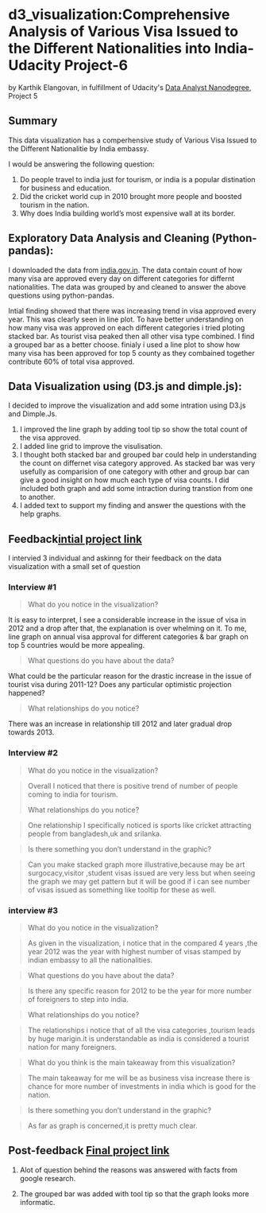 # d3_visualization:Comprehensive Analysis of Various Visa Issued to the Different Nationalities into India- Udacity Project-6
by Karthik Elangovan, in fulfillment of Udacity's [Data Analyst Nanodegree](https://www.udacity.com/course/nd002), Project 5

## Summary

This data visualization has a comperhensive study of Various Visa Issued to the Different Nationalitie by India embassy. 

I would be answering the following question:

  1. Do people travel to india just for tourism, or india is a popular distination for business and education.
  2. Did the cricket world cup in 2010 brought more people and boosted tourism in the nation.
  3. Why does India building world’s most expensive wall at its border.

## Exploratory Data Analysis and Cleaning (Python-pandas):

I downloaded the data from [india.gov.in](https://data.gov.in/catalog/issuance-visa-various-foreign-nationals-against-various-categories-visas). The data contain count of how many visa are approved every day on different categories for differnt nationalities. The data was grouped by and cleaned to answer the above questions using python-pandas. 

Intial finding showed that there was increasing trend in visa approved every year. This was clearly seen in line plot. To have better understanding on how many visa was approved on each different categories i tried ploting stacked bar. As tourist visa peaked then all other visa type combined. I find a grouped bar as a better choose. finialy i used a line plot to show how many visa has been approved for top 5 county as they combained together contribute 60% of total visa approved. 

## Data Visualization using (D3.js and dimple.js):

I decided to improve  the visualization and add some intration using D3.js and Dimple.Js.

  1. I improved the line graph by  adding tool tip so show the total count of the visa approved. 
  2. I added line grid to improve the visulisation.
  3. I thought both stacked bar and grouped bar could help in understanding the count on differnet visa category approved. As stacked bar was very usefully as comparision of one category with other and group bar can give a good insight on how much each type of visa counts. I did included both graph and add some intraction during transtion from one to another.
  4. I added text to support my finding and answer the questions with the help graphs.
  
## Feedback[intial project link](http://bl.ocks.org/elon-/raw/e7c275826d5d4d6ca78ee1a0fbc86890/)
I intervied 3 individual and askinng for their feedback on the data visualization with a small set of question

### Interview #1
>What do you notice in the visualization?
>
  It is easy to interpret, I see a considerable increase in the issue of visa in 2012 and a drop after that, the explanation is over whelming on it. To me, line graph on annual visa approval for different categories & bar graph on top 5 countries would be more appealing.
  >
>What questions do you have about the data?
>
  What could be the particular reason for the drastic increase in the issue of tourist visa during 2011-12? Does any particular optimistic projection happened? 

>What relationships do you notice?
>
  There was an increase in relationship till 2012 and later gradual drop towards 2013.
  
### Interview #2
>What do you notice in the visualization?

>Overall I noticed that there is positive trend of number of people coming to india for tourism.
>
>What relationships do you notice?

>One relationship I specifically noticed is sports like cricket attracting people from bangladesh,uk and srilanka.

>Is there something you don’t understand in the graphic?

>Can you make stacked graph  more illustrative,because may be art surgocacy,visitor ,student visas issued are very less but when seeing the graph we may get pattern but it will be good if i can see number of visas issued as something like tooltip for these as well.

 ### interview #3
 >What do you notice in the visualization?
 
 >As given in the visualization, i notice that in the compared 4 years ,the year 2012 was the year with highest number of visas stamped by indian embassy to all  the nationalities.
 
 >What questions do you have about the data?
 
 >Is there any specific reason for 2012 to be the year for more number of foreigners to step into india.

 >What relationships do you notice?
 
 >The relationships i notice that of all the visa categories ,tourism leads by huge marigin.it is understandable as india is considered a tourist nation for many foreigners.
 
 >What do you think is the main takeaway from this visualization?
 
 >The main takeaway for me will be as business visa increase there is chance for more number of investments in india which is good for the nation.
 
 >Is there something you don’t understand in the graphic?
 
 >As far as graph is concerned,it is pretty much clear.
 
 
## Post-feedback [Final project link](http://bl.ocks.org/elon-/raw/06dd9405fd22a85a29eee22a894a075b/)
 
 1. Alot of question behind the reasons was answered with facts from google research.
 
 2. The grouped bar was added with tool tip so that the graph looks more informatic. 
